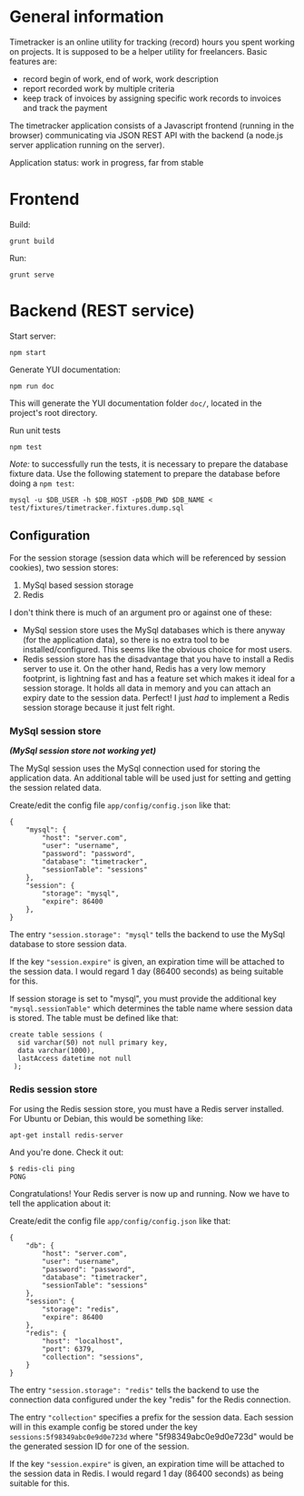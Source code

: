 General information
===================

Timetracker is an online utility for tracking (record) hours you spent working on projects. It is supposed to be a helper utility for freelancers. Basic features are:

* record begin of work, end of work, work description
* report recorded work by multiple criteria
* keep track of invoices by assigning specific work records to invoices and track the payment

The timetracker application consists of a Javascript frontend (running in the browser)
communicating via JSON REST API with the backend (a node.js server application running on the server).

Application status: work in progress, far from stable

Frontend
========

Build:

    grunt build

Run:

    grunt serve


Backend (REST service)
======================

Start server:

    npm start

Generate YUI documentation:

    npm run doc

This will generate the YUI documentation folder `doc/`, located in the project's root directory.

Run unit tests

    npm test

*Note:* to successfully run the tests, it is necessary to prepare the database fixture data.
Use the following statement to prepare the database before doing a `npm test`:

    mysql -u $DB_USER -h $DB_HOST -p$DB_PWD $DB_NAME < test/fixtures/timetracker.fixtures.dump.sql

Configuration
-------------

For the session storage (session data which will be referenced by session cookies), two session stores:

  1. MySql based session storage
  2. Redis

I don't think there is much of an argument pro or against one of these:

* MySql session store uses the MySql databases which is there anyway (for the application data),
so there is no extra tool to be installed/configured. This seems like the obvious choice for most users.
* Redis session store has the disadvantage that you have to install a Redis server to use it.
On the other hand, Redis has a very low memory footprint,
is lightning fast and has a feature set which makes it ideal for a session storage.
It holds all data in memory and you can attach an expiry date to the session data.
Perfect! I just *had* to implement a Redis session storage because it just felt right.

### MySql session store

***(MySql session store not working yet)***

The MySql session uses the MySql connection used for storing the application data.
An additional table will be used just for setting and getting the session related data.

Create/edit the config file `app/config/config.json` like that:

```
{
    "mysql": {
		"host": "server.com",
		"user": "username",
		"password": "password",
		"database": "timetracker",
		"sessionTable": "sessions"
	},
	"session": {
		"storage": "mysql",
		"expire": 86400
	},
}
```

The entry `"session.storage": "mysql"` tells the backend to use the MySql database to store
session data.

If the key `"session.expire"` is given, an expiration time will be attached to the session data.
I would regard 1 day (86400 seconds) as being suitable for this.

If session storage is set to "mysql",  you must provide the additional key `"mysql.sessionTable"` which determines
the table name where session data is stored. The table must be defined like that:

```
create table sessions (
  sid varchar(50) not null primary key,
  data varchar(1000),
  lastAccess datetime not null
 );
```



### Redis session store

For using the Redis session store, you must have a Redis server installed. For Ubuntu or Debian, this would be something like:

    apt-get install redis-server

And you're done. Check it out:

    $ redis-cli ping
    PONG

Congratulations! Your Redis server is now up and running. Now we have to tell the application about it:

Create/edit the config file `app/config/config.json` like that:

```
{
	"db": {
		"host": "server.com",
		"user": "username",
		"password": "password",
		"database": "timetracker",
		"sessionTable": "sessions"
	},
	"session": {
		"storage": "redis",
		"expire": 86400
	},
	"redis": {
		"host": "localhost",
		"port": 6379,
		"collection": "sessions",
	}
}
```

The entry `"session.storage": "redis"` tells the backend to use the connection data
configured under the key "redis" for the Redis connection.

The entry `"collection"` specifies a prefix for the session data.
Each session will in this example config be stored under the key `sessions:5f98349abc0e9d0e723d`
where "5f98349abc0e9d0e723d" would  be the generated session ID for one of the session.

If the key `"session.expire"` is given, an expiration time will be attached to the session data in Redis.
I would regard 1 day (86400 seconds) as being suitable for this.

